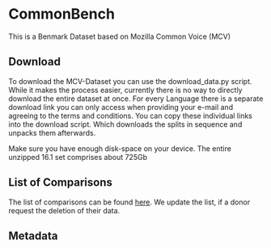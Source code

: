 # CommonBench

This is a Benmark Dataset based on  Mozilla Common Voice (MCV)

## Download
To download the MCV-Dataset you can use the download_data.py script. While it makes the process easier, currently there is no way to directly download the entire dataset at once. For every Language there is a separate download link you can only access when providing your e-mail and agreeing to the terms and conditions.
You can copy these individual links into the download script. Which downloads the splits in sequence and unpacks them afterwards. 

Make sure you have enough disk-space on your device. The entire unzipped 16.1 set comprises about 725Gb

## List of Comparisons

The list of comparisons can be found [here](https://cloud.ovgu.de/s/MGXi8ijXHSpsjEc).
We update the list, if a donor request the deletion of their data.

## Metadata

